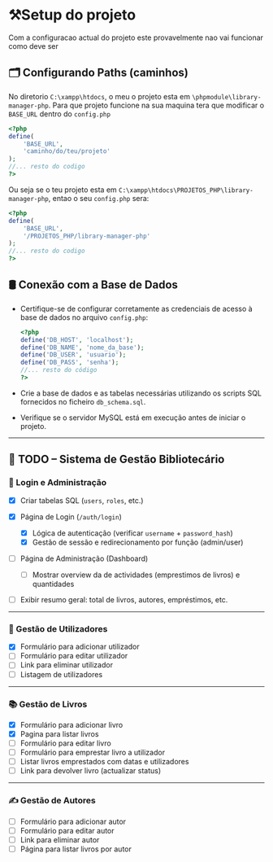 # ⚒️Setup do projeto

Com a configuracao actual do projeto este provavelmente nao vai funcionar como deve ser

## 🗂️ Configurando Paths (caminhos)

No diretorio `C:\xampp\htdocs`, o meu o projeto esta em `\phpmodule\library-manager-php`. Para que projeto funcione na sua maquina tera que modificar o `BASE_URL` dentro do `config.php`

```php
<?php
define(
    'BASE_URL',
    'caminho/do/teu/projeto'
);
//... resto do codigo
?>
```

Ou seja se o teu projeto esta em `C:\xampp\htdocs\PROJETOS_PHP\library-manager-php`, entao o seu `config.php` sera:

```php
<?php
define(
    'BASE_URL',
    '/PROJETOS_PHP/library-manager-php'
);
//... resto do codigo
?>
```

## 🛢️ Conexão com a Base de Dados

- Certifique-se de configurar corretamente as credenciais de acesso à base de dados no arquivo `config.php`:

  ```php
  <?php
  define('DB_HOST', 'localhost');
  define('DB_NAME', 'nome_da_base');
  define('DB_USER', 'usuario');
  define('DB_PASS', 'senha');
  //... resto do código
  ?>
  ```

- Crie a base de dados e as tabelas necessárias utilizando os scripts SQL fornecidos no ficheiro `db_schema.sql`.
- Verifique se o servidor MySQL está em execução antes de iniciar o projeto.

---

## 📝 TODO – Sistema de Gestão Bibliotecário

### 🔐 Login e Administração

- [x] Criar tabelas SQL (`users`, `roles`, etc.)
- [x] Página de Login (`/auth/login`)

  - [x] Lógica de autenticação (verificar `username` + `password_hash`)
  - [x] Gestão de sessão e redirecionamento por função (admin/user)

- [ ] Página de Administração (Dashboard)

  - [ ] Mostrar overview da de actividades (emprestimos de livros) e quantidades

- [ ] Exibir resumo geral: total de livros, autores, empréstimos, etc.

---

### 👥 Gestão de Utilizadores

- [x] Formulário para adicionar utilizador
- [ ] Formulário para editar utilizador
- [ ] Link para eliminar utilizador
- [ ] Listagem de utilizadores

---

### 📚 Gestão de Livros

- [x] Formulário para adicionar livro
- [x] Pagina para listar livros
- [ ] Formulário para editar livro
- [ ] Formulário para emprestar livro a utilizador
- [ ] Listar livros emprestados com datas e utilizadores
- [ ] Link para devolver livro (actualizar status)

---

### ✍️ Gestão de Autores

- [ ] Formulário para adicionar autor
- [ ] Formulário para editar autor
- [ ] Link para eliminar autor
- [ ] Página para listar livros por autor
